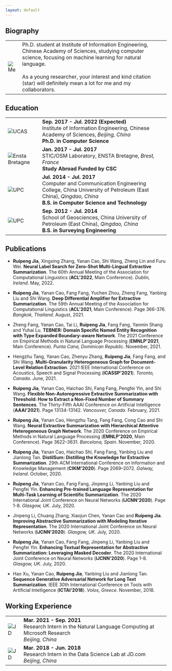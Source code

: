 ```yaml
---
layout: default
---
```


## Biography

|                       |          |
| ----------------------| -------- |
| ![Me](./Logo/Me_2.jpg) | Ph.D. student at Institute of Information Engineering, Chinese Academy of Sciences, studying computer science, focusing on machine learning for natural language. <br> <br> As a young researcher, your interest and kind citation (star) will definitely mean a lot for me and my collaborators. |

## Education

|                                              |          |
| -------------------------------------------- | -------- |
| ![UCAS](./Logo/UCAS.jpeg)                    | **Sep. 2017 - Jul. 2022 (Expected)** <br> Institute of Information Engineering, Chinese Academy of Sciences, *Beijing, China* <br> **Ph.D. in Computer Science** |
| ![Ensta Bretagne](./Logo/Ensta-Bretagne.jpg) | **Jan. 2017 - Jul. 2017** <br> STIC/OSM Laboratory, ENSTA Bretagne, *Brest, France* <br> **Study Abroad Funded by CSC** |
| ![UPC](./Logo/UPC.jpg)                       | **Jul. 2014 - Jul. 2017** <br> Computer and Communication Engineering College, China University of Petroleum (East China), *Qingdao, China* <br> **B.S. in Computer Science and Technology** |
| ![UPC](./Logo/UPC.jpg)                       | **Sep. 2012 - Jul. 2014** <br> School of Geosciences, China University of Petroleum (East China), *Qingdao, China* <br> **B.S. in Surveying Engineering** |

## Publications

- **Ruipeng Jia**, Xingxing Zhang, Yanan Cao, Shi Wang, Zheng Lin and Furu Wei.
  **Neural Label Search for Zero-Shot Multi-Lingual Extractive Summarization**.
  The 60th Annual Meeting of the Association for Computational Linguistics (**ACL'2022**, Main Conference).
  *Dublin, Ireland*. May, 2022.

- **Ruipeng Jia**, Yanan Cao, Fang Fang, Yuchen Zhou, Zheng Fang, Yanbing Liu and Shi Wang.
  **Deep Differential Amplifier for Extractive Summarization**.
  The 59th Annual Meeting of the Association for Computational Linguistics (**ACL'2021**, Main Conference).
  Page 366-376.
  *Bangkok, Thailand*. August, 2021.

- Zheng Fang, Yanan Cao, Tai Li, **Ruipeng Jia**, Fang Fang, Yanmin Shang and Yuhai Lu.
  **TEBNER: Domain Specific Named Entity Recognition with Type Expanded Boundary-aware Network**.
  The 2021 Conference on Empirical Methods in Natural Language Processing (**EMNLP'2021**, Main Conference).
  *Punta Cana, Dominican Republic*. November, 2021.

- Hengzhu Tang, Yanan Cao, Zhenyu Zhang, **Ruipeng Jia**, Fang Fang, and Shi Wang.
  **Multi-Granularity Heterogeneous Graph for Document-Level Relation Extraction**.
  2021 IEEE International Conference on Acoustics, Speech and Signal Processing (**ICASSP'2021**).
  *Toronto, Canada*. June, 2021.

- **Ruipeng Jia**, Yanan Cao, Haichao Shi, Fang Fang, Pengfei Yin, and Shi Wang.
  **Flexible Non-Autoregressive Extractive Summarization with Threshold: How to Extract a Non-Fixed Number of Summary Sentences**.
  The Thirty-Fifth AAAI Conference on Artificial Intelligence (**AAAI'2021**).
  Page 13134-13142.
  *Vancouver, Canada*. February, 2021.

- **Ruipeng Jia**, Yanan Cao, Hengzhu Tang, Fang Fang, Cong Cao and Shi Wang.
  **Neural Extractive Summarization with Hierarchical Attentive Heterogeneous Graph Network**.
  The 2020 Conference on Empirical Methods in Natural Language Processing (**EMNLP'2020**, Main Conference).
  Page 3622–3631.
  *Barcelona, Spain*. November, 2020.

- **Ruipeng Jia**, Yanan Cao, Haichao Shi, Fang Fang, Yanbing Liu and Jianlong Tan.
  **DistilSum: Distilling the Knowledge for Extractive Summarization**.
  29th ACM International Conference on Information and Knowledge Management (**CIKM'2020**).
  Page 2069–2072.
  *Galway, Ireland*. October, 2020.

- **Ruipeng Jia**, Yanan Cao, Fang Fang, Jinpeng Li, Yanbing Liu and Pengfei Yin.
  **Enhancing Pre-trained Language Representation for Multi-Task Learning of Scientific Summarization**.
  The 2020 International Joint Conference on Neural Networks (**IJCNN'2020**).
  Page 1-8.
  *Glasgow, UK*. July, 2020.

- Jinpeng Li, Chuang Zhang, Xiaojun Chen, Yanan Cao and **Ruipeng Jia**.
  **Improving Abstractive Summarization with Modeling Iterative Representation**.
  The 2020 International Joint Conference on Neural Networks (**IJCNN'2020**).
  *Glasgow, UK*. July, 2020.

- **Ruipeng Jia**, Yanan Cao, Fang Fang, Jinpeng Li, Yanbing Liu and Pengfei Yin.
  **Enhancing Textual Representation for Abstractive Summarization: Leveraging Masked Decoder**.
  The 2020 International Joint Conference on Neural Networks (**IJCNN'2020**).
  Page 1-8.
  *Glasgow, UK*. July, 2020.

- Hao Xu, Yanan Cao, **Ruipeng Jia**, Yanbing Liu and Jianlong Tan.
  **Sequence Generative Adversarial Network for Long Text Summarization**.
  IEEE 30th International Conference on Tools with Artificial Intelligence (**ICTAI'2018**).
  *Volos, Greece*. November, 2018.

## Working Experience

|                                              |          |
| -------------------------------------------- | -------- |
| ![JD](./Logo/Microsoft.png) | **Mar. 2021 - Sep. 2021** <br> Research Intern in the Natural Language Computing at Microsoft Research <br> *Beijing, China* |
| ![JD](./Logo/JD.png) | **Mar. 2018 - Jun. 2018** <br> Research Intern in the Data Science Lab at JD.com <br> *Beijing, China* |
